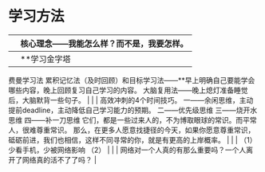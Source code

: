 # 学习方法

|  | 核心理念——**我能怎么样？而不是，我要怎样。** |
| --- | --- |
|  | **学习金字塔
费曼学习法
累积记忆法（及时回顾）和目标学习法——**早上明确自己要能学会哪些内容，晚上回顾复习自己学习的内容。
大脑复用法——晚上熄灯准备睡觉后，大脑默背一些句子。 |
|  | 高效冲刺的4个时间技巧。
一——余闲思维，主动提前deadline，主动降低自己学习能力的预期。
二——优先级思维
三——烧开水思维
四——补一刀思维
它们，都是一些过来人的，不为博取眼球的常识。而平常人，很难尊重常识。
那么，在更多人愿意找捷径的今天，如果你愿意尊重常识，砥砺前进，我们也相信，这样不同寻常的你，就是有更高的上岸概率。 |
|  | （1）少看手机，少被网络影响
（2） |
|  | 网络对一个人真的有那么重要吗？一个人离开了网络真的活不了了吗？ |